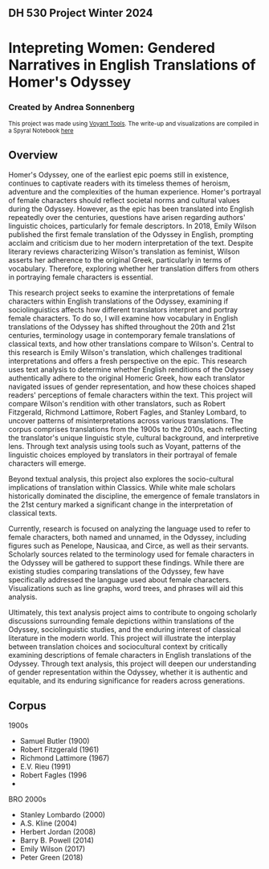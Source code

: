 ## DH 530 Project Winter 2024
# Intepreting Women: Gendered Narratives in English Translations of Homer's Odyssey
### Created by Andrea Sonnenberg
<sup>This project was made using [Voyant Tools](https://voyant-tools.org/). The write-up and visualizations are compiled in a Spyral Notebook [here](https://voyant-tools.org/spyral/asonnenber@gh/dvrk5B/)</sup>

## Overview
Homer's Odyssey, one of the earliest epic poems still in existence, continues to captivate readers with its timeless themes of heroism, adventure and the complexities of the human experience. Homer's portrayal of female characters should reflect societal norms and cultural values during the Odyssey. However, as the epic has been translated into English repeatedly over the centuries, questions have arisen regarding authors' linguistic choices, particularly for female descriptors. In 2018, Emily Wilson published the first female translation of the Odyssey in English, prompting acclaim and criticism due to her modern interpretation of the text. Despite literary reviews characterizing Wilson's translation as feminist, Wilson asserts her adherence to the original Greek, particularly in terms of vocabulary. Therefore, exploring whether her translation differs from others in portraying female characters is essential. 

This research project seeks to examine the interpretations of female characters within English translations of the Odyssey, examining if sociolinguistics affects how different translators interpret and portray female characters. To do so, I will examine how vocabulary in English translations of the Odyssey has shifted throughout the 20th and 21st centuries, terminology usage in contemporary female translations of classical texts, and how other translations compare to Wilson's. Central to this research is Emily Wilson's translation, which challenges traditional interpretations and offers a fresh perspective on the epic. This research uses text analysis to determine whether English renditions of the Odyssey authentically adhere to the original Homeric Greek, how each translator navigated issues of gender representation, and how these choices shaped readers' perceptions of female characters within the text. This project will compare Wilson's rendition with other translators, such as Robert Fitzgerald, Richmond Lattimore, Robert Fagles, and Stanley Lombard, to uncover patterns of misinterpretations across various translations. The corpus comprises translations from the 1900s to the 2010s, each reflecting the translator's unique linguistic style, cultural background, and interpretive lens. Through text analysis using tools such as Voyant, patterns of the linguistic choices employed by translators in their portrayal of female characters will emerge. 

Beyond textual analysis, this project also explores the socio-cultural implications of translation within Classics. While white male scholars historically dominated the discipline, the emergence of female translators in the 21st century marked a significant change in the interpretation of classical texts.

Currently, research is focused on analyzing the language used to refer to female characters, both named and unnamed, in the Odyssey, including figures such as Penelope, Nausicaa, and Circe, as well as their servants. Scholarly sources related to the terminology used for female characters in the Odyssey will be gathered to support these findings. While there are existing studies comparing translations of the Odyssey, few have specifically addressed the language used about female characters. Visualizations such as line graphs, word trees, and phrases will aid this analysis. 

Ultimately, this text analysis project aims to contribute to ongoing scholarly discussions surrounding female depictions within translations of the Odyssey, sociolinguistic studies, and the enduring interest of classical literature in the modern world. This project will illustrate the interplay between translation choices and sociocultural context by critically examining descriptions of female characters in English translations of the Odyssey. Through text analysis, this project will deepen our understanding of gender representation within the Odyssey, whether it is authentic and equitable, and its enduring significance for readers across generations.

## Corpus

1900s
  - Samuel Butler (1900)
  - Robert Fitzgerald (1961)
  - Richmond Lattimore (1967)
  - E.V. Rieu (1991)
  - Robert Fagles (1996
  - 

  BRO
2000s
  - Stanley Lombardo (2000)
  - A.S. Kline (2004)
  - Herbert Jordan (2008)
  - Barry B. Powell (2014)
  - Emily Wilson (2017)
  - Peter Green (2018)
